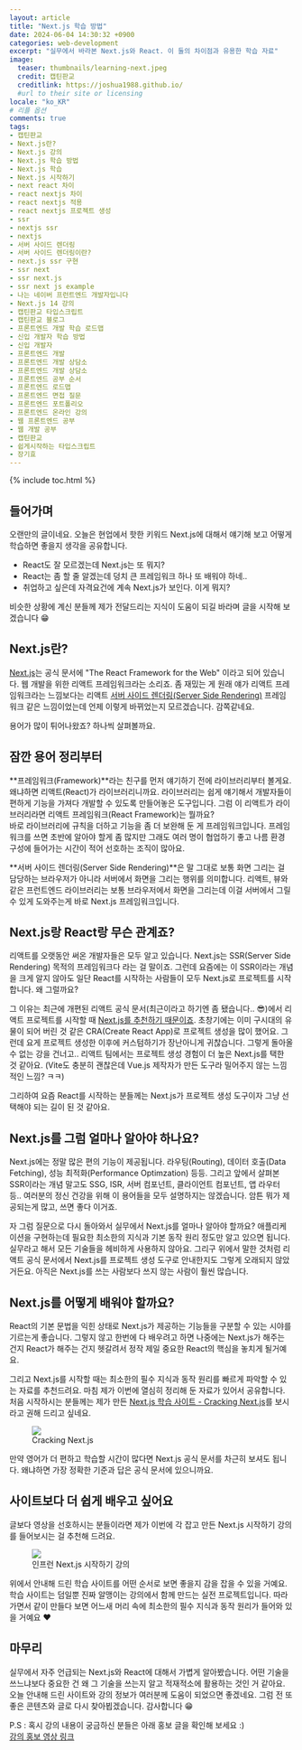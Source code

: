 ```yaml
---
layout: article
title: "Next.js 학습 방법"
date: 2024-06-04 14:30:32 +0900
categories: web-development
excerpt: "실무에서 바라본 Next.js와 React. 이 둘의 차이점과 유용한 학습 자료"
image:
  teaser: thumbnails/learning-next.jpeg
  credit: 캡틴판교
  creditlink: https://joshua1988.github.io/
  #url to their site or licensing
locale: "ko_KR"
# 리플 옵션
comments: true
tags:
- 캡틴판교
- Next.js란?
- Next.js 강의
- Next.js 학습 방법
- Next.js 학습
- Next.js 시작하기
- next react 차이
- react nextjs 차이
- react nextjs 적용
- react nextjs 프로젝트 생성
- ssr
- nextjs ssr
- nextjs
- 서버 사이드 렌더링
- 서버 사이드 렌더링이란?
- next.js ssr 구현
- ssr next
- ssr next.js
- ssr next js example
- 나는 네이버 프런트엔드 개발자입니다
- Next.js 14 강의
- 캡틴판교 타입스크립트
- 캡틴판교 블로그
- 프론트엔드 개발 학습 로드맵
- 신입 개발자 학습 방법
- 신입 개발자
- 프론트엔드 개발
- 프론트엔드 개발 상담소
- 프론트엔드 개발 상담소
- 프론트엔드 공부 순서
- 프론트엔드 로드맵
- 프론트엔드 면접 질문
- 프론트엔드 포트폴리오
- 프론트엔드 온라인 강의
- 웹 프론트엔드 공부
- 웹 개발 공부
- 캡틴판교
- 쉽게시작하는 타입스크립트
- 장기효
---
```

{% include toc.html %}

## 들어가며

오랜만의 글이네요. 오늘은 현업에서 핫한 키워드 Next.js에 대해서 얘기해 보고 어떻게 학습하면 좋을지 생각을 공유합니다. 

- React도 잘 모르겠는데 Next.js는 또 뭐지?
- React는 좀 할 줄 알겠는데 덩치 큰 프레임워크 하나 또 배워야 하네..
- 취업하고 싶은데 자격요건에 계속 Next.js가 보인다. 이게 뭐지?

비슷한 상황에 계신 분들께 제가 전달드리는 지식이 도움이 되길 바라며 글을 시작해 보겠습니다 😁

## Next.js란?

[Next.js](https://nextjs.org/)는 공식 문서에 "The React Framework for the Web" 이라고 되어 있습니다. 웹 개발을 위한 리액트 프레임워크라는 소리죠. 좀 재밌는 게 원래 얘가 리액트 프레임워크라는 느낌보다는 리액트 [서버 사이드 렌더링(Server Side Rendering)](#잠깐-용어-정리부터) 프레임워크 같은 느낌이었는데 언제 이렇게 바뀌었는지 모르겠습니다. 감쪽같네요.

용어가 많이 튀어나왔죠? 하나씩 살펴볼까요.

## 잠깐 용어 정리부터

**프레임워크(Framework)**라는 친구를 먼저 얘기하기 전에 라이브러리부터 볼게요. 왜냐하면 리액트(React)가 라이브러리니까요. 라이브러리는 쉽게 얘기해서 개발자들이 편하게 기능을 가져다 개발할 수 있도록 만들어놓은 도구입니다. 그럼 이 리액트가 라이브러리라면 리액트 프레임워크(React Framework)는 뭘까요? <br/>
바로 라이브러리에 규칙을 더하고 기능을 좀 더 보완해 둔 게 프레임워크입니다. 프레임워크를 쓰면 초반에 알아야 할게 좀 많지만 그래도 여러 명이 협업하기 좋고 나름 환경 구성에 들어가는 시간이 적어 선호하는 조직이 많아요.

**서버 사이드 렌더링(Server Side Rendering)**은 말 그대로 보통 화면 그리는 걸 담당하는 브라우저가 아니라 서버에서 화면을 그리는 행위를 의미합니다. 리액트, 뷰와 같은 프런트엔드 라이브러리는 보통 브라우저에서 화면을 그리는데 이걸 서버에서 그릴 수 있게 도와주는게 바로 Next.js 프레임워크입니다.

## Next.js랑 React랑 무슨 관계죠?

리액트를 오랫동안 써온 개발자들은 모두 알고 있습니다. Next.js는 SSR(Server Side Rendering) 목적의 프레임워크다 라는 걸 말이죠. 그런데 요즘에는 이 SSR이라는 개념을 크게 알지 않아도 일단 React를 시작하는 사람들이 모두 Next.js로 프로젝트를 시작합니다. 왜 그럴까요?

그 이유는 최근에 개편된 리액트 공식 문서(최근이라고 하기엔 좀 됐습니다.. 😎)에서 리액트 프로젝트를 시작할 때 [Next.js를 추천하기 때문이죠](https://react.dev/learn/start-a-new-react-project#production-grade-react-frameworks). 초창기에는 이미 구시대의 유물이 되어 버린 것 같은 CRA(Create React App)로 프로젝트 생성을 많이 했어요. 그런데 요게 프로젝트 생성한 이후에 커스텀하기가 장난아니게 귀찮습니다. 그렇게 돌아올 수 없는 강을 건너고.. 리액트 팀에서는 프로젝트 생성 경험이 더 높은 Next.js를 택한 것 같아요. (Vite도 충분히 괜찮은데 Vue.js 제작자가 만든 도구라 밀어주지 않는 느낌적인 느낌? ㅋㅋ)

그리하여 요즘 React를 시작하는 분들께는 Next.js가 프로젝트 생성 도구이자 그냥 선택해야 되는 길이 된 것 같아요.

## Next.js를 그럼 얼마나 알아야 하나요?

Next.js에는 정말 많은 편의 기능이 제공됩니다. 라우팅(Routing), 데이터 호출(Data Fetching), 성능 최적화(Performance Optimzation) 등등. 그리고 앞에서 살펴본 SSR이라는 개념 말고도 SSG, ISR, 서버 컴포넌트, 클라이언트 컴포넌트, 앱 라우터 등.. 여러분의 정신 건강을 위해 이 용어들을 모두 설명하지는 않겠습니다. 암튼 뭐가 제공되는게 많고, 쓰면 좋다 이거죠.

자 그럼 질문으로 다시 돌아와서 실무에서 Next.js를 얼마나 알아야 할까요? 애플리케이션을 구현하는데 필요한 최소한의 지식과 기본 동작 원리 정도만 알고 있으면 됩니다. 실무라고 해서 모든 기술들을 헤비하게 사용하지 않아요. 그리구 위에서 말한 것처럼 리액트 공식 문서에서 Next.js를 프로젝트 생성 도구로 안내한지도 그렇게 오래되지 않았거든요. 아직은 Next.js를 쓰는 사람보다 쓰지 않는 사람이 훨씬 많습니다.

## Next.js를 어떻게 배워야 할까요?

React의 기본 문법을 익힌 상태로 Next.js가 제공하는 기능들을 구분할 수 있는 시야를 기르는게 좋습니다. 그렇지 않고 한번에 다 배우려고 하면 나중에는 Next.js가 해주는 건지 React가 해주는 건지 헷갈려서 정작 제일 중요한 React의 핵심을 놓치게 될거예요.

그리고 Next.js를 시작할 때는 최소한의 필수 지식과 동작 원리를 빠르게 파악할 수 있는 자료를 추천드려요. 마침 제가 이번에 열심히 정리해 둔 자료가 있어서 공유합니다. 처음 시작하시는 분들께는 제가 만든 [Next.js 학습 사이트 - Cracking Next.js](https://cracking-next.vercel.app/docs/intro)를 보시라고 권해 드리고 싶네요.

<figure>
  <a href="https://cracking-next.vercel.app" target="_blank">
    <img src="{{ site.url }}/images/posts/web/next/cracking-next.png">
  </a>
  <figcaption>Cracking Next.js</figcaption>
</figure>

만약 영어가 더 편하고 학습할 시간이 많다면 Next.js 공식 문서를 차근히 보셔도 됩니다. 왜냐하면 가장 정확한 기준과 답은 공식 문서에 있으니까요. 

## 사이트보다 더 쉽게 배우고 싶어요

글보다 영상을 선호하시는 분들이라면 제가 이번에 각 잡고 만든 Next.js 시작하기 강의를 들어보시는 걸 추천해 드려요.

<figure>
  <a href="https://inf.run/eTqGZ" target="_blank">
    <img src="{{ site.url }}/images/posts/web/next/learn-next-thubmnail.png">
  </a>  
  <figcaption>인프런 Next.js 시작하기 강의</figcaption>
</figure>

위에서 안내해 드린 학습 사이트를 어떤 순서로 보면 좋을지 감을 잡을 수 있을 거예요. 학습 사이트는 덤일뿐 진짜 알맹이는 강의에서 함께 만드는 실전 프로젝트입니다. 따라가면서 같이 만들다 보면 어느새 머리 속에 최소한의 필수 지식과 동작 원리가 들어와 있을 거예요 ❤️

## 마무리

실무에서 자주 언급되는 Next.js와 React에 대해서 가볍게 알아봤습니다. 어떤 기술을 쓰느냐보다 중요한 건 왜 그 기술을 쓰는지 알고 적재적소에 활용하는 것인 거 같아요. 오늘 안내해 드린 사이트와 강의 정보가 여러분께 도움이 되었으면 좋겠네요. 그럼 전 또 좋은 콘텐츠와 글로 다시 찾아뵙겠습니다. 감사합니다 😁

P.S : 혹시 강의 내용이 궁금하신 분들은 아래 홍보 글을 확인해 보세요 :) <br/>
<a href="https://x.com/jangkeehyo/status/1797403869405970493" target="_blank">강의 홍보 영상 링크</a>
